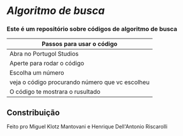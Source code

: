 # ***Algoritmo de busca***

### Este é um repositório sobre códigos de algoritmo de busca 


| Passos para usar o código           
| -------------    |
|Abra no Portugol Studios |
|Aperte para rodar o código      |   
| Escolha um número        |
| veja o código procurando número que vc escolheu|     |     
|O código te mostrara o rusultado|
## Constribuição
Feito pro Miguel Klotz Mantovani e Henrique Dell'Antonio Riscarolli


